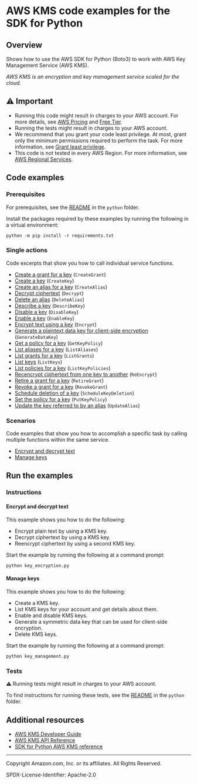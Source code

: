 # AWS KMS code examples for the SDK for Python

## Overview

Shows how to use the AWS SDK for Python (Boto3) to work with AWS Key Management Service (AWS KMS).

<!--custom.overview.start-->
<!--custom.overview.end-->

_AWS KMS is an encryption and key management service scaled for the cloud._

## ⚠ Important

* Running this code might result in charges to your AWS account. For more details, see [AWS Pricing](https://aws.amazon.com/pricing/) and [Free Tier](https://aws.amazon.com/free/).
* Running the tests might result in charges to your AWS account.
* We recommend that you grant your code least privilege. At most, grant only the minimum permissions required to perform the task. For more information, see [Grant least privilege](https://docs.aws.amazon.com/IAM/latest/UserGuide/best-practices.html#grant-least-privilege).
* This code is not tested in every AWS Region. For more information, see [AWS Regional Services](https://aws.amazon.com/about-aws/global-infrastructure/regional-product-services).

<!--custom.important.start-->
<!--custom.important.end-->

## Code examples

### Prerequisites

For prerequisites, see the [README](../../README.md#Prerequisites) in the `python` folder.

Install the packages required by these examples by running the following in a virtual environment:

```
python -m pip install -r requirements.txt
```

<!--custom.prerequisites.start-->
<!--custom.prerequisites.end-->

### Single actions

Code excerpts that show you how to call individual service functions.

- [Create a grant for a key](grant_management.py#L27) (`CreateGrant`)
- [Create a key](key_management.py#L28) (`CreateKey`)
- [Create an alias for a key](alias_management.py#L78) (`CreateAlias`)
- [Decrypt ciphertext](key_encryption.py#L50) (`Decrypt`)
- [Delete an alias](alias_management.py#L164) (`DeleteAlias`)
- [Describe a key](key_management.py#L82) (`DescribeKey`)
- [Disable a key](key_management.py#L128) (`DisableKey`)
- [Enable a key](key_management.py#L20) (`EnableKey`)
- [Encrypt text using a key](key_encryption.py#L26) (`Encrypt`)
- [Generate a plaintext data key for client-side encryption](key_management.py#L104) (`GenerateDataKey`)
- [Get a policy for a key](key_policies.py#L50) (`GetKeyPolicy`)
- [List aliases for a key](alias_management.py#L103) (`ListAliases`)
- [List grants for a key](grant_management.py#L61) (`ListGrants`)
- [List keys](key_management.py#L54) (`ListKeys`)
- [List policies for a key](key_policies.py#L28) (`ListKeyPolicies`)
- [Recencrypt ciphertext from one key to another](key_encryption.py#L76) (`ReEncrypt`)
- [Retire a grant for a key](grant_management.py#L86) (`RetireGrant`)
- [Revoke a grant for a key](grant_management.py#L106) (`RevokeGrant`)
- [Schedule deletion of a key](key_management.py#L161) (`ScheduleKeyDeletion`)
- [Set the policy for a key](key_policies.py#L78) (`PutKeyPolicy`)
- [Update the key referred to by an alias](alias_management.py#L135) (`UpdateAlias`)

### Scenarios

Code examples that show you how to accomplish a specific task by calling multiple
functions within the same service.

- [Encrypt and decrypt text](key_encryption.py)
- [Manage keys](key_management.py)


<!--custom.examples.start-->
<!--custom.examples.end-->

## Run the examples

### Instructions


<!--custom.instructions.start-->
<!--custom.instructions.end-->



#### Encrypt and decrypt text

This example shows you how to do the following:

- Encrypt plain text by using a KMS key.
- Decrypt ciphertext by using a KMS key.
- Reencrypt ciphertext by using a second KMS key.

<!--custom.scenario_prereqs.kms_Scenario_KeyEncryption.start-->
<!--custom.scenario_prereqs.kms_Scenario_KeyEncryption.end-->

Start the example by running the following at a command prompt:

```
python key_encryption.py
```


<!--custom.scenarios.kms_Scenario_KeyEncryption.start-->
<!--custom.scenarios.kms_Scenario_KeyEncryption.end-->

#### Manage keys

This example shows you how to do the following:

- Create a KMS key.
- List KMS keys for your account and get details about them.
- Enable and disable KMS keys.
- Generate a symmetric data key that can be used for client-side encryption.
- Delete KMS keys.

<!--custom.scenario_prereqs.kms_Scenario_KeyManagement.start-->
<!--custom.scenario_prereqs.kms_Scenario_KeyManagement.end-->

Start the example by running the following at a command prompt:

```
python key_management.py
```


<!--custom.scenarios.kms_Scenario_KeyManagement.start-->
<!--custom.scenarios.kms_Scenario_KeyManagement.end-->

### Tests

⚠ Running tests might result in charges to your AWS account.


To find instructions for running these tests, see the [README](../../README.md#Tests)
in the `python` folder.



<!--custom.tests.start-->
<!--custom.tests.end-->

## Additional resources

- [AWS KMS Developer Guide](https://docs.aws.amazon.com/kms/latest/developerguide/overview.html)
- [AWS KMS API Reference](https://docs.aws.amazon.com/kms/latest/APIReference/Welcome.html)
- [SDK for Python AWS KMS reference](https://boto3.amazonaws.com/v1/documentation/api/latest/reference/services/kms.html)

<!--custom.resources.start-->
<!--custom.resources.end-->

---

Copyright Amazon.com, Inc. or its affiliates. All Rights Reserved.

SPDX-License-Identifier: Apache-2.0